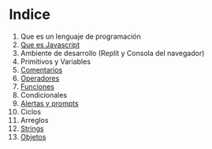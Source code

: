 # Indice

1. Que es un lenguaje de programación
2. [Que es Javascript](que_es_js.md)
3. Ambiente de desarrollo (Replit y Consola del navegador)
4. Primitivos y Variables
5. [Comentarios](comentarios.md)
6. [Operadores](operadores.md)
7. [Funciones](funciones.md)
8. Condicionales
9. [Alertas y prompts](alertas_y_prompts.md)
10. Ciclos
11. Arreglos
12. [Strings](strings.md)
13. [Objetos](objetos.md)
